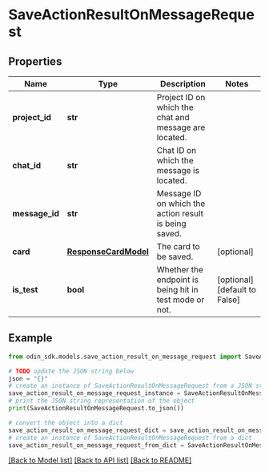 # SaveActionResultOnMessageRequest


## Properties

Name | Type | Description | Notes
------------ | ------------- | ------------- | -------------
**project_id** | **str** | Project ID on which the chat and message are located. | 
**chat_id** | **str** | Chat ID on which the message is located. | 
**message_id** | **str** | Message ID on which the action result is being saved. | 
**card** | [**ResponseCardModel**](ResponseCardModel.md) | The card to be saved. | [optional] 
**is_test** | **bool** | Whether the endpoint is being hit in test mode or not. | [optional] [default to False]

## Example

```python
from odin_sdk.models.save_action_result_on_message_request import SaveActionResultOnMessageRequest

# TODO update the JSON string below
json = "{}"
# create an instance of SaveActionResultOnMessageRequest from a JSON string
save_action_result_on_message_request_instance = SaveActionResultOnMessageRequest.from_json(json)
# print the JSON string representation of the object
print(SaveActionResultOnMessageRequest.to_json())

# convert the object into a dict
save_action_result_on_message_request_dict = save_action_result_on_message_request_instance.to_dict()
# create an instance of SaveActionResultOnMessageRequest from a dict
save_action_result_on_message_request_from_dict = SaveActionResultOnMessageRequest.from_dict(save_action_result_on_message_request_dict)
```
[[Back to Model list]](../README.md#documentation-for-models) [[Back to API list]](../README.md#documentation-for-api-endpoints) [[Back to README]](../README.md)


